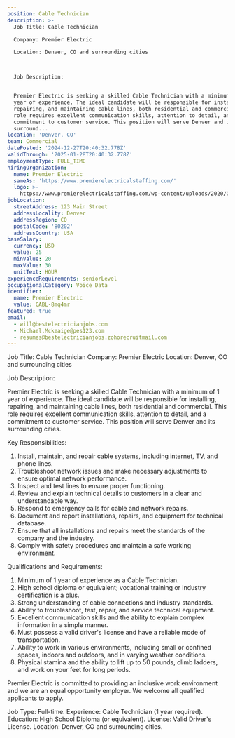 ```yaml
---
position: Cable Technician
description: >-
  Job Title: Cable Technician

  Company: Premier Electric

  Location: Denver, CO and surrounding cities



  Job Description:


  Premier Electric is seeking a skilled Cable Technician with a minimum of 1
  year of experience. The ideal candidate will be responsible for installing,
  repairing, and maintaining cable lines, both residential and commercial. This
  role requires excellent communication skills, attention to detail, and a
  commitment to customer service. This position will serve Denver and its
  surround...
location: 'Denver, CO'
team: Commercial
datePosted: '2024-12-27T20:40:32.778Z'
validThrough: '2025-01-28T20:40:32.778Z'
employmentType: FULL_TIME
hiringOrganization:
  name: Premier Electric
  sameAs: 'https://www.premierelectricalstaffing.com/'
  logo: >-
    https://www.premierelectricalstaffing.com/wp-content/uploads/2020/05/Premier-Electrical-Staffing-logo.png
jobLocation:
  streetAddress: 123 Main Street
  addressLocality: Denver
  addressRegion: CO
  postalCode: '80202'
  addressCountry: USA
baseSalary:
  currency: USD
  value: 25
  minValue: 20
  maxValue: 30
  unitText: HOUR
experienceRequirements: seniorLevel
occupationalCategory: Voice Data
identifier:
  name: Premier Electric
  value: CABL-8mq4mr
featured: true
email:
  - will@bestelectricianjobs.com
  - Michael.Mckeaige@pes123.com
  - resumes@bestelectricianjobs.zohorecruitmail.com
---
```




Job Title: Cable Technician
Company: Premier Electric
Location: Denver, CO and surrounding cities


Job Description:

Premier Electric is seeking a skilled Cable Technician with a minimum of 1 year of experience. The ideal candidate will be responsible for installing, repairing, and maintaining cable lines, both residential and commercial. This role requires excellent communication skills, attention to detail, and a commitment to customer service. This position will serve Denver and its surrounding cities. 

Key Responsibilities:

1. Install, maintain, and repair cable systems, including internet, TV, and phone lines.
2. Troubleshoot network issues and make necessary adjustments to ensure optimal network performance.
3. Inspect and test lines to ensure proper functioning.
4. Review and explain technical details to customers in a clear and understandable way.
5. Respond to emergency calls for cable and network repairs.
6. Document and report installations, repairs, and equipment for technical database.
7. Ensure that all installations and repairs meet the standards of the company and the industry.
8. Comply with safety procedures and maintain a safe working environment.

Qualifications and Requirements:

1. Minimum of 1 year of experience as a Cable Technician.
2. High school diploma or equivalent; vocational training or industry certification is a plus.
3. Strong understanding of cable connections and industry standards.
4. Ability to troubleshoot, test, repair, and service technical equipment.
5. Excellent communication skills and the ability to explain complex information in a simple manner.
6. Must possess a valid driver's license and have a reliable mode of transportation.
7. Ability to work in various environments, including small or confined spaces, indoors and outdoors, and in varying weather conditions.
8. Physical stamina and the ability to lift up to 50 pounds, climb ladders, and work on your feet for long periods.

Premier Electric is committed to providing an inclusive work environment and we are an equal opportunity employer. We welcome all qualified applicants to apply.

Job Type: Full-time.
Experience: Cable Technician (1 year required).
Education: High School Diploma (or equivalent).
License: Valid Driver's License.
Location: Denver, CO and surrounding cities.
